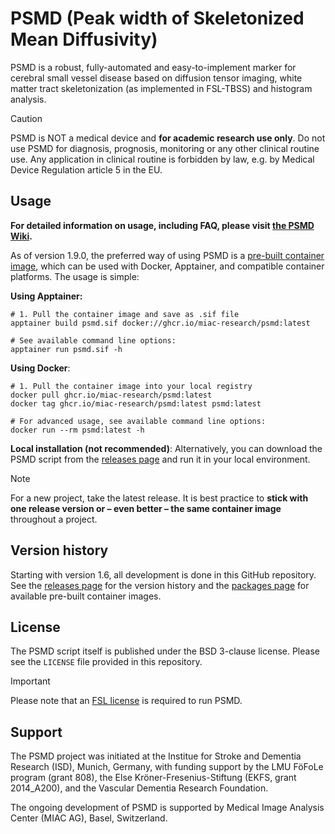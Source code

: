 # PSMD (Peak width of Skeletonized Mean Diffusivity)

PSMD is a robust, fully-automated and easy-to-implement marker for cerebral small vessel disease based on diffusion tensor imaging, white matter tract skeletonization (as implemented in FSL-TBSS) and histogram analysis.

> [!CAUTION]
> PSMD is NOT a medical device and **for academic research use only**. Do not use PSMD for diagnosis, prognosis, monitoring or any other clinical routine use. Any application in clinical routine is forbidden by law, e.g. by Medical Device Regulation article 5 in the EU.

## Usage

**For detailed information on usage, including FAQ, please visit [the PSMD Wiki](https://github.com/miac-research/psmd/wiki/).**

As of version 1.9.0, the preferred way of using PSMD is a [pre-built container image](https://github.com/miac-research/psmd/pkgs/container/psmd), which can be used with Docker, Apptainer, and compatible container platforms. The usage is simple:

**Using Apptainer:**

```shell
# 1. Pull the container image and save as .sif file 
apptainer build psmd.sif docker://ghcr.io/miac-research/psmd:latest

# See available command line options:
apptainer run psmd.sif -h
```

**Using Docker**: 

```shell
# 1. Pull the container image into your local registry
docker pull ghcr.io/miac-research/psmd:latest
docker tag ghcr.io/miac-research/psmd:latest psmd:latest

# For advanced usage, see available command line options:
docker run --rm psmd:latest -h
```

**Local installation (not recommended)**: Alternatively, you can download the PSMD script from the [releases page](https://github.com/miac-research/psmd/releases) and run it in your local environment.

> [!NOTE]  
> For a new project, take the latest release. It is best practice to **stick with one release version or – even better – the same container image** throughout a project.

## Version history

Starting with version 1.6, all development is done in this GitHub repository. 
See the [releases page](https://github.com/miac-research/psmd/releases) for the version history and the [packages page](https://github.com/miac-research/psmd/pkgs/container/psmd) for available pre-built container images.

## License

The PSMD script itself is published under the BSD 3-clause license. Please see the `LICENSE` file provided in this repository.

> [!IMPORTANT]  
> Please note that an [FSL license](https://fsl.fmrib.ox.ac.uk/fsl/fslwiki/Licence) is required to run PSMD.

## Support

The PSMD project was initiated at the Institue for Stroke and Dementia Research (ISD), Munich, Germany, with funding support by the LMU FöFoLe program (grant 808), the Else Kröner-Fresenius-Stiftung (EKFS, grant 2014_A200), and the Vascular Dementia Research Foundation.

The ongoing development of PSMD is supported by Medical Image Analysis Center (MIAC AG), Basel, Switzerland.
